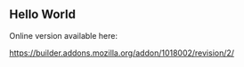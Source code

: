 ## Hello World

Online version available here:

<a href="https://builder.addons.mozilla.org/addon/1018002/revision/2/">https://builder.addons.mozilla.org/addon/1018002/revision/2/</a>